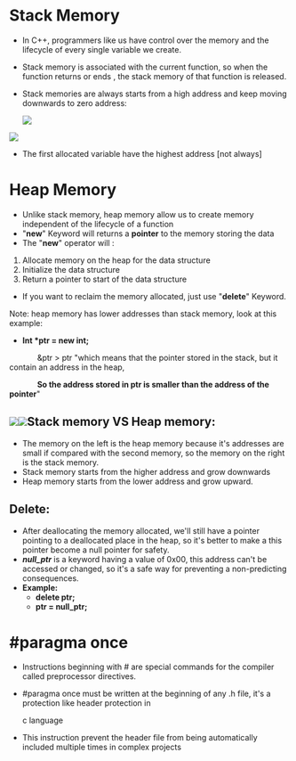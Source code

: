 ﻿# **Stack Memory**
- In C++, programmers like us have control over the memory and the lifecycle of every single variable we create.
- Stack memory is associated with the current function, so when the function returns or ends , the stack memory of  that function is released.
- Stack memories are always starts from a high address and keep moving downwards to zero address:

  ![](Notes/Aspose.Words.5ac65091-2037-48ea-b6ac-5a99d7f794d4.001.png)

![](Notes/Aspose.Words.5ac65091-2037-48ea-b6ac-5a99d7f794d4.002.png)















- The first allocated variable have the highest address [not always]
# **Heap Memory**
- Unlike stack memory, heap memory allow us to create memory independent of the lifecycle of a function
- "**new**" Keyword will returns a **pointer** to the memory storing the data
- The "**new**" operator will :
1. Allocate memory on the heap for the data structure
1. Initialize the data structure
1. Return a pointer to start of the data structure
- If you want to reclaim the memory allocated, just use "**delete**" Keyword.

Note: heap memory has lower addresses than stack memory, look at this example:

- **Int \*ptr = new int;**

`		`&ptr > ptr "which means that the pointer stored in the stack, but it contain an address in the heap,

`		`**So the address stored in ptr is smaller than the address of the pointer**"



## ![](Notes/Aspose.Words.5ac65091-2037-48ea-b6ac-5a99d7f794d4.003.png)![](Aspose.Words.5ac65091-2037-48ea-b6ac-5a99d7f794d4.004.png)**Stack memory VS Heap memory:**








- The memory on the left is the heap memory because it's addresses are small if compared with the second memory, so the memory on the right is the stack memory.
- Stack memory starts from the higher address and grow downwards
- Heap memory starts from the lower address and grow upward.
## **Delete:**
- After deallocating the memory allocated, we'll still have a pointer pointing to a deallocated place in the heap, so it's better to make a this pointer become a null pointer for safety.
- ***null\_ptr***  is a keyword having a value of 0x00, this address can't be accessed or changed, so it's a safe way for preventing a non-predicting consequences.
- **Example:**
  - **delete ptr;**
  - **ptr = null\_ptr;**
# **#paragma once**
- Instructions beginning with # are special commands for the compiler called preprocessor directives.
- #paragma once must be written at the beginning of any .h file, it's a protection like header protection in 

  c language

- This instruction prevent the header file from being automatically included multiple times in complex projects
